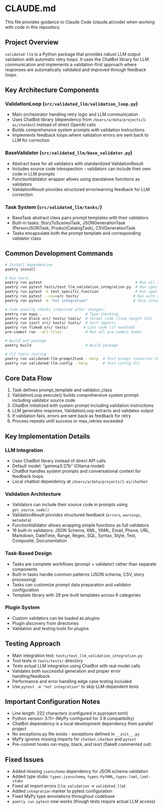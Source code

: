 # CLAUDE.md

This file provides guidance to Claude Code (claude.ai/code) when working with code in this repository.

## Project Overview

`validated-llm` is a Python package that provides robust LLM output validation with automatic retry loops. It uses the ChatBot library for LLM communication and implements a validation-first approach where responses are automatically validated and improved through feedback loops.

## Key Architecture Components

### ValidationLoop (`src/validated_llm/validation_loop.py`)

- Main orchestrator handling retry logic and LLM communication
- Uses ChatBot library (dependency from `/Users/a/data/projects/1-ai/chatbot`) instead of direct OpenAI calls
- Builds comprehensive system prompts with validation instructions
- Implements feedback loops where validation errors are sent back to LLM for correction

### BaseValidator (`src/validated_llm/base_validator.py`)

- Abstract base for all validators with standardized ValidationResult
- Includes source code introspection - validators can include their own code in LLM prompts
- FunctionValidator wrapper allows using standalone functions as validators
- ValidationResult provides structured error/warning feedback for LLM correction

### Task System (`src/validated_llm/tasks/`)

- BaseTask abstract class pairs prompt templates with their validators
- Built-in tasks: StoryToScenesTask, JSONGenerationTask (PersonJSONTask, ProductCatalogTask), CSVGenerationTask
- Tasks encapsulate both the prompt template and corresponding validator class

## Common Development Commands

```bash
# Install dependencies
poetry install

# Run tests
poetry run pytest                                           # Run all tests
poetry run pytest tests/test_llm_validation_integration.py  # Run specific test (may timeout if LLM unavailable)
poetry run pytest -k test_specific_function                 # Run specific test function
poetry run pytest --cov=src tests/                         # Run with coverage
poetry run pytest -m "not integration"                     # Skip integration tests

# Code quality checks (required after changes)
poetry run mypy .                    # Type checking
poetry run black src/ tests/ tools/  # Format code (line length 222)
poetry run isort src/ tests/ tools/  # Sort imports
poetry run flake8 src/ tests/       # Lint code (if enabled)
pre-commit run --all-files           # Run all pre-commit hooks

# Build and package
poetry build                         # Build package

# CLI tools testing
poetry run validated-llm-prompt2task --help  # Test prompt converter CLI
poetry run validated-llm-config --help       # Test config CLI
```

## Core Data Flow

1. Task defines prompt_template and validator_class
2. ValidationLoop.execute() builds comprehensive system prompt including validator source code
3. ChatBot initialized with system prompt including validation instructions
4. LLM generates response, ValidationLoop extracts and validates output
5. If validation fails, errors are sent back as feedback for retry
6. Process repeats until success or max_retries exceeded

## Key Implementation Details

### LLM Integration

- Uses ChatBot library instead of direct API calls
- Default model: "gemma3:27b" (Ollama model)
- ChatBot handles system prompts and conversational context for feedback loops
- Local chatbot dependency at `/Users/a/data/projects/1-ai/chatbot`

### Validation Architecture

- Validators can include their source code in prompts using `get_source_code()`
- ValidationResult provides structured feedback (`errors`, `warnings`, `metadata`)
- FunctionValidator allows wrapping simple functions as full validators
- 16 built-in validators: JSON Schema, XML, YAML, Email, Phone, URL, Markdown, DateTime, Range, Regex, SQL, Syntax, Style, Test, Composite, Documentation

### Task-Based Design

- Tasks are complete workflows (prompt + validator) rather than separate components
- Built-in tasks handle common patterns (JSON schema, CSV, story processing)
- Tasks can customize prompt data preparation and validator configuration
- Template library with 29 pre-built templates across 6 categories

### Plugin System

- Custom validators can be loaded as plugins
- Plugin discovery from directories
- Validation and testing tools for plugins

## Testing Approach

- Main integration test: `tests/test_llm_validation_integration.py`
- Tool tests in `tools/tests/` directory
- Tests actual LLM integration using ChatBot with real model calls
- Validates both successful generation and proper error handling/feedback
- Performance and error handling edge case testing included
- Use `pytest -m "not integration"` to skip LLM-dependent tests

## Important Configuration Notes

- Line length: 222 characters (configured in pyproject.toml)
- Python version: 3.11+ (MyPy configured for 3.9 compatibility)
- ChatBot dependency is a local development dependency from parallel project
- No exceptions.py file exists - exceptions defined in `__init__.py`
- MyPy ignores missing imports for `chatbot.chatbot` and `pytest`
- Pre-commit hooks run mypy, black, and isort (flake8 commented out)

## Fixed Issues

- Added missing `jsonschema` dependency for JSON schema validation
- Added type stubs: `types-jsonschema`, `types-PyYAML`, `types-lxml`, `lxml-stubs`
- Fixed all import errors (`llm_validation` → `validated_llm`)
- Added `integration` marker to pytest configuration
- Fixed MyPy type annotations throughout codebase
- `poetry run pytest` now works (though tests require actual LLM access)

